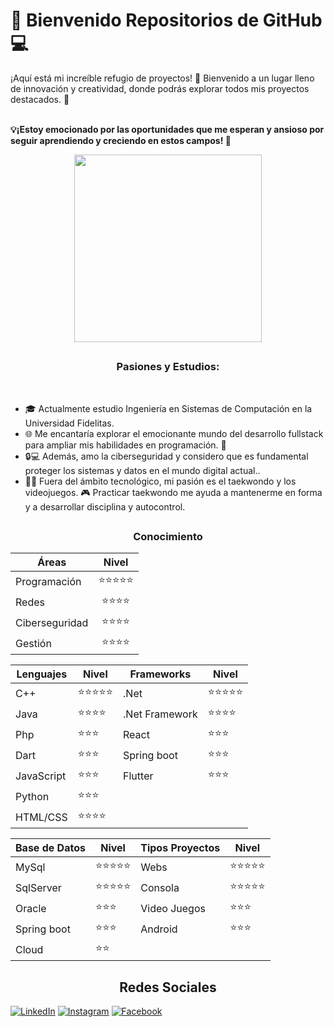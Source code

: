 <h1> 🚀 Bienvenido Repositorios de GitHub 💻 </h1> 

¡Aquí está mi increíble refugio de proyectos! 🚀 Bienvenido a un lugar lleno de innovación y creatividad, donde podrás explorar todos mis proyectos destacados. 💼</br>

<br>
<b> 💡¡Estoy emocionado por las oportunidades que me esperan y ansioso por seguir aprendiendo y creciendo en estos campos! 🚀 </b>
<br>

<p align="center">
 <img width="300" heigth="150" src="https://i.imgur.com/0kvtMLE.gif" align="center"/>
</p>



<h2 align="center"></h2>
<h3 align="center"> Pasiones y Estudios:</h3>
<br>

- 🎓 Actualmente estudio Ingeniería en Sistemas de Computación en la Universidad Fidelitas. 
- 🌐 Me encantaría explorar el emocionante mundo del desarrollo fullstack para ampliar mis habilidades en programación. 💪
- 🔒💻 Además, amo la ciberseguridad y considero que es fundamental proteger los sistemas y datos en el mundo digital actual.. 
- 🥋💥 Fuera del ámbito tecnológico, mi pasión es el taekwondo y los videojuegos. 🎮 Practicar taekwondo me ayuda a mantenerme en forma y a desarrollar disciplina y autocontrol.

<h2 align="center"></h2>
<h3 align="center">Conocimiento</h3>

<div align="center">

| Áreas           | Nivel |
| -------------- | :------: |
| Programación   | ⭐⭐⭐⭐⭐ |
| Redes          | ⭐⭐⭐⭐ |
| Ciberseguridad | ⭐⭐⭐⭐   |
| Gestión        | ⭐⭐⭐⭐   |

| Lenguajes    | Nivel | Frameworks      | Nivel |
| ------------ | ------| -------------- | ------|
| C++          | ⭐⭐⭐⭐⭐ | .Net           | ⭐⭐⭐⭐⭐ |
| Java         | ⭐⭐⭐⭐  | .Net Framework | ⭐⭐⭐⭐  |
| Php          | ⭐⭐⭐   | React          | ⭐⭐⭐   |
| Dart         | ⭐⭐⭐   | Spring boot    | ⭐⭐⭐   |
| JavaScript   | ⭐⭐⭐   | Flutter        | ⭐⭐⭐   |
| Python       | ⭐⭐⭐   |                |       |
| HTML/CSS     | ⭐⭐⭐⭐  |                |       |

| Base de Datos | Nivel | Tipos Proyectos | Nivel |
| ------------- | ------| -------------- | ------|
| MySql         | ⭐⭐⭐⭐⭐ | Webs           | ⭐⭐⭐⭐⭐ |
| SqlServer     | ⭐⭐⭐⭐⭐ | Consola        | ⭐⭐⭐⭐⭐ |
| Oracle        | ⭐⭐⭐   | Video Juegos   | ⭐⭐⭐   |
| Spring boot   | ⭐⭐⭐   | Android        | ⭐⭐⭐   |
| Cloud         | ⭐⭐  |                |       |


</div>





<h2 align="center">Redes Sociales</h2>

[![LinkedIn](https://img.shields.io/badge/LinkedIn-Kenneth_Alvarado-0077B5?style=for-the-badge&logo=linkedin&logoColor=white&labelColor=101010)](https://www.linkedin.com/in/kenneth-alvaradom)
[![Instagram](https://img.shields.io/badge/Instagram-@kennethalmar-E4405F?style=for-the-badge&logo=instagram&logoColor=white&labelColor=101010)](https://www.instagram.com/kennethalmar/)
[![Facebook](https://img.shields.io/badge/Facebook-@Kenneth_Alvarado-1DA1F2?style=for-the-badge&logo=facebook&logoColor=white&labelColor=101010)](https://www.facebook.com/kenneth.alvarado.39/)
